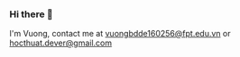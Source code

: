 ### Hi there 👋
I'm Vuong, contact me at vuongbdde160256@fpt.edu.vn or hocthuat.dever@gmail.com
<!--
**FU-Dever/FU-DEVER** is a ✨ _special_ ✨ repository because its `README.md` (this file) appears on your GitHub profile.

Here are some ideas to get you started:

- 🔭 I’m currently working on DEVER Club
- 🌱 I’m currently learning Software Engineering
- 💬 Ask me about DEVER Club
- 📫 How to reach me: vuongbdde160256@fpt.edu.vn or hocthuat.dever@gmail.com
- 😄 Pronouns: 
- ⚡ Fun fact: 
-->
